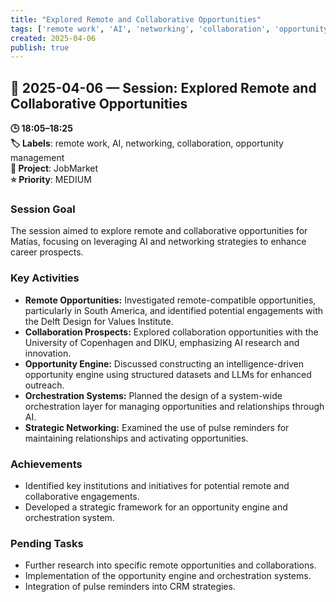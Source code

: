 ```yaml
---
title: "Explored Remote and Collaborative Opportunities"
tags: ['remote work', 'AI', 'networking', 'collaboration', 'opportunity management']
created: 2025-04-06
publish: true
---
```


## 📅 2025-04-06 — Session: Explored Remote and Collaborative Opportunities

**🕒 18:05–18:25**  
**🏷️ Labels**: remote work, AI, networking, collaboration, opportunity management  
**📂 Project**: JobMarket  
**⭐ Priority**: MEDIUM  


### Session Goal
The session aimed to explore remote and collaborative opportunities for Matías, focusing on leveraging AI and networking strategies to enhance career prospects.

### Key Activities
- **Remote Opportunities:** Investigated remote-compatible opportunities, particularly in South America, and identified potential engagements with the Delft Design for Values Institute.
- **Collaboration Prospects:** Explored collaboration opportunities with the University of Copenhagen and DIKU, emphasizing AI research and innovation.
- **Opportunity Engine:** Discussed constructing an intelligence-driven opportunity engine using structured datasets and LLMs for enhanced outreach.
- **Orchestration Systems:** Planned the design of a system-wide orchestration layer for managing opportunities and relationships through AI.
- **Strategic Networking:** Examined the use of pulse reminders for maintaining relationships and activating opportunities.

### Achievements
- Identified key institutions and initiatives for potential remote and collaborative engagements.
- Developed a strategic framework for an opportunity engine and orchestration system.

### Pending Tasks
- Further research into specific remote opportunities and collaborations.
- Implementation of the opportunity engine and orchestration systems.
- Integration of pulse reminders into CRM strategies.
